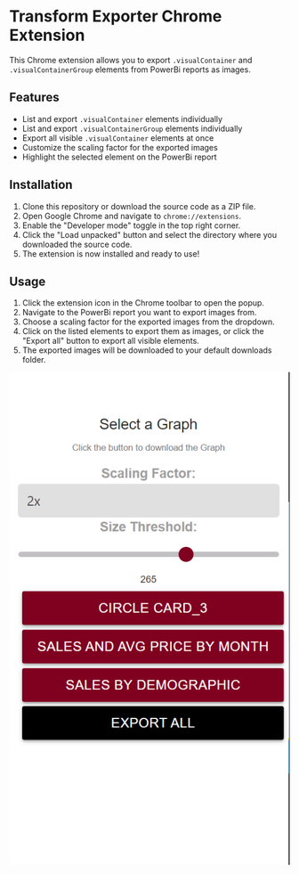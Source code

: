 # Transform Exporter Chrome Extension

This Chrome extension allows you to export `.visualContainer` and `.visualContainerGroup` elements from PowerBi reports as images.

## Features

- List and export `.visualContainer` elements individually
- List and export `.visualContainerGroup` elements individually
- Export all visible `.visualContainer` elements at once
- Customize the scaling factor for the exported images
- Highlight the selected element on the PowerBi report

## Installation

1. Clone this repository or download the source code as a ZIP file.
2. Open Google Chrome and navigate to `chrome://extensions`.
3. Enable the "Developer mode" toggle in the top right corner.
4. Click the "Load unpacked" button and select the directory where you downloaded the source code.
5. The extension is now installed and ready to use!

## Usage

1. Click the extension icon in the Chrome toolbar to open the popup.
2. Navigate to the PowerBi report you want to export images from.
3. Choose a scaling factor for the exported images from the dropdown.
4. Click on the listed elements to export them as images, or click the "Export all" button to export all visible elements.
5. The exported images will be downloaded to your default downloads folder.

![Screenshot](assets/screenshot.png "Screenshot")